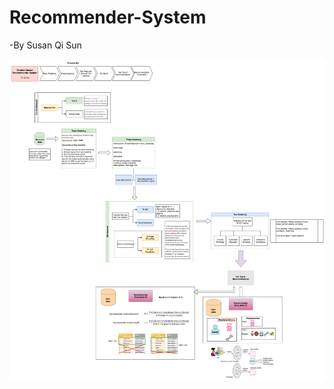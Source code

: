# Recommender-System

-By Susan Qi Sun

![alt text](https://raw.githubusercontent.com/susan-qisun/Recommender-System/main/design.png)

